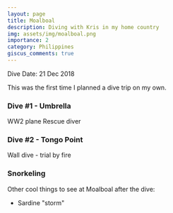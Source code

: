```yaml
---
layout: page
title: Moalboal
description: Diving with Kris in my home country
img: assets/img/moalboal.png
importance: 2
category: Philippines
giscus_comments: true
---
```


Dive Date: 21 Dec 2018

This was the first time I planned a dive trip on my own.

### Dive #1 - Umbrella
WW2 plane
Rescue diver

### Dive #2 - Tongo Point
Wall dive - trial by fire

### Snorkeling
Other cool things to see at Moalboal after the dive:
- Sardine "storm"